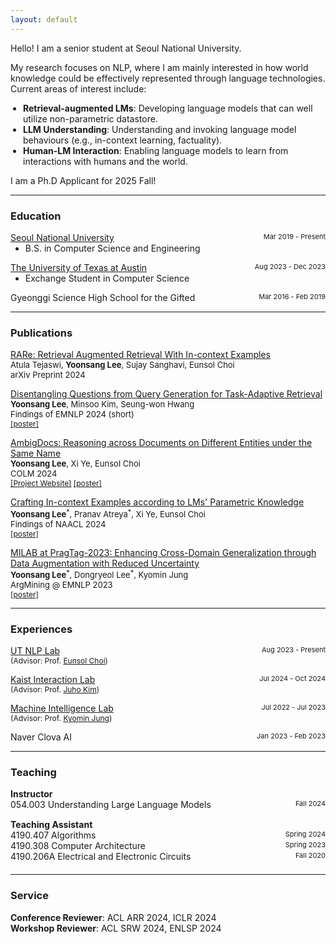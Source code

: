 ```yaml
---
layout: default
---
```


Hello! I am a senior student at Seoul National University.

My research focuses on NLP, where I am mainly interested in how world knowledge could be effectively represented through language technologies. Current areas of interest include:

<ul style="margin-bottom:14px;padding-left:20px;">
  <li><b>Retrieval-augmented LMs</b>: Developing language models that can well utilize non-parametric datastore.</li>
  <li><b>LLM Understanding</b>: Understanding and invoking language model behaviours (e.g., in-context learning, factuality).</li>
  <li><b>Human-LM Interaction</b>: Enabling language models to learn from interactions with humans and the world.</li>
</ul>

I am a Ph.D Applicant for 2025 Fall!

<hr>

### Education

<p style="margin:0">
<div style="display:flex; justify-content:space-between">
    <a href="https://snu.ac.kr/">Seoul National University</a>
    <span style="font-size:11px"> Mar 2019 - Present</span>
  </div>

  <ul style="margin:0">
    <li>B.S. in Computer Science and Engineering</li>
  </ul>
<!-- <li style="list-style-type: none; margin-top: 5px">
    <details>
		<summary><em>Selected Coursework</em></summary>
    <span style="font-size:11.5px">Natural Language Processing, Information Retrieval and Web Search, Human-Computer Interaction, ML for Visual Understanding, Pattern Recognition, Language and Computer</span>
    </details></li> -->
</p>

<p style="margin:0">
  <div style="display:flex; justify-content:space-between">
    <a href="https://www.utexas.edu">The University of Texas at Austin</a>
    <span style="font-size:11px">Aug 2023 - Dec 2023</span>
  </div>

  <ul style="margin:0">
    <li>Exchange Student in Computer Science</li>
  </ul>
</p>

<p style="margin:0">
  <div style="display:flex; justify-content:space-between">
    Gyeonggi Science High School for the Gifted
    <span style="font-size:11px">Mar 2016 - Feb 2019</span>
  </div>
</p> 
<hr>

### Publications

<p style="margin-top:0">
<a href="https://arxiv.org/abs/2410.20088">RARe: Retrieval Augmented Retrieval With In-context Examples</a> <br>
<span style="font-size:13px">Atula Tejaswi, <b>Yoonsang Lee</b>, Sujay Sanghavi, Eunsol Choi<br>arXiv Preprint 2024</span>
</p>

<p style="margin-top:0">
<a href="https://arxiv.org/abs/2409.16570">Disentangling Questions from Query Generation for Task-Adaptive Retrieval</a> <br>
<span style="font-size:13px"><b>Yoonsang Lee</b>, Minsoo Kim, Seung-won Hwang<br>Findings of EMNLP 2024 (short)</span> <br>
<span style="font-size:12px"><a href="./assets/pdf/DisentanglingQF_poster.pdf">[poster]</a></span>
</p>

<p style="margin-top:0">
  <a href="https://openreview.net/forum?id=mkYCfO822n">AmbigDocs: Reasoning across Documents on Different Entities under the Same Name</a> <br>
  <span style="font-size:13px"><b>Yoonsang Lee</b>, Xi Ye, Eunsol Choi<br>COLM 2024</span><br>
  <span style="font-size:12px"><a href="https://ambigdocs.github.io">[Project Website]</a> <a href="./assets/pdf/ambigdocsRA_poster.pdf">[poster]</a></span>
</p>

<p style="margin-top:0">
  <a href="https://aclanthology.org/2024.findings-naacl.133/">Crafting In-context Examples according to LMs' Parametric Knowledge</a> <br>
  <span style="font-size:13px"><b>Yoonsang Lee</b><sup>*</sup>, Pranav Atreya<sup>*</sup>, Xi Ye, Eunsol Choi<br>Findings of NAACL 2024</span><br>
  <span style="font-size:12px"><a href="./assets/pdf/craftingIE_poster.pdf">[poster]</a></span>
</p>

<p style="margin-top:0">
  <a href="https://aclanthology.org/2023.argmining-1.24/">MILAB at PragTag-2023: Enhancing Cross-Domain Generalization through Data Augmentation with Reduced Uncertainty</a> <br>
  <span style="font-size:13px"><b>Yoonsang Lee</b><sup>*</sup>, Dongryeol Lee<sup>*</sup>, Kyomin Jung<br>ArgMining @ EMNLP 2023 </span><br>
  <span style="font-size:12px"><a href="./assets/pdf/enhancingCG_poster.pdf">[poster]</a></span>
</p>
<hr>

### Experiences

<p style="margin:0">
<div style="display:flex; justify-content:space-between">
    <span>
      <a href="https://www.nlp.utexas.edu/">UT NLP Lab</a>
      <!-- <span style="font-size:11px">Advisor: Dr. Eunsol Choi</span> -->
    </span>
    <span style="font-size:11px"> Aug 2023 - Present</span>
  </div>
  <span style="font-size:12px">(Advisor: Prof. <a href="https://eunsol.github.io">Eunsol Choi</a>)</span>
  <!-- <ul style="margin:0">
  </ul> -->
</p>

<p style="margin:0">
<div style="display:flex; justify-content:space-between">
    <span>
      <a href="https://www.kixlab.org">Kaist Interaction Lab</a>
      <!-- <span style="font-size:11px">Advisor: Dr. Eunsol Choi</span> -->
    </span>
    <span style="font-size:11px"> Jul 2024 - Oct 2024</span>
  </div>
  <span style="font-size:12px">(Advisor: Prof. <a href="https://juhokim.com">Juho Kim</a>)</span>
  <!-- <ul style="margin:0">
  </ul> -->
</p>

<!-- <p style="margin:0">
<div style="display:flex; justify-content:space-between">
  <span>
    <a href="https://ldilab-snu.notion.site/ldilab-snu/Home-47ac59b6129f4dfb9d0f5603c317acda">Language and Data Intelligence Lab</a>
  </span>
    <span style="font-size:11px"></span>
  </div>
  <span style="font-size:12px">(Advisor: Prof. <a href="https://seungwonh.github.io">Seungwon Hwang</a>)</span>
</p> -->

<p style="margin:0">
<div style="display:flex; justify-content:space-between">
  <span>
    <a href="http://milab.snu.ac.kr">Machine Intelligence Lab</a>
  </span>
    <span style="font-size:11px"> Jul 2022 - Jul 2023</span>
  </div>
  <span style="font-size:12px">(Advisor: Prof. <a href="http://milab.snu.ac.kr/kjung/index.html">Kyomin Jung</a>)</span>
  <!-- <ul style="margin:0">
  </ul> -->
</p>
<!-- <hr> -->

<!-- ### Work Experience -->

<p style="margin:0">
<div style="display:flex; justify-content:space-between">
    Naver Clova AI
    <span style="font-size:11px"> Jan 2023 - Feb 2023</span>
  </div>
</p>
<hr>

### Teaching

<div><b>Instructor</b></div>

<div style="display:flex; justify-content:space-between; margin-bottom:15px;">
    054.003 Understanding Large Language Models
    <span style="font-size:11px"> Fall 2024</span>
</div>

<div><b>Teaching Assistant</b></div>

<div style="display:flex; justify-content:space-between;">
    4190.407 Algorithms
    <span style="font-size:11px"> Spring 2024</span>
</div>
<div style="display:flex; justify-content:space-between;">
    4190.308 Computer Architecture
    <span style="font-size:11px"> Spring 2023</span>
</div>
<div style="display:flex; justify-content:space-between; margin-bottom:20px">
    4190.206A Electrical and Electronic Circuits
    <span style="font-size:11px"> Fall 2020</span>
</div>
<hr>

### Service

<div><b>Conference Reviewer</b>: ACL ARR 2024, ICLR 2024</div>
<div><b>Workshop Reviewer</b>: ACL SRW 2024, ENLSP 2024</div>
<!-- <div style="display:flex; justify-content:space-between;">
    EMNLP<span style="font-size:11px"> 2024</span>
  </div>
<div style="display:flex; justify-content:space-between; margin-bottom:20px">
    ACL SRW<span style="font-size:11px"> 2024</span>
  </div> -->
<!-- <hr> -->

<!-- ### Honors and Awards

SNU Semicon Scholarship <br> Merit-Based Scholarship <br> Silver, Korea Olympiad in Informatics <br> 4th Place, 2019 Selected Topic Seminar 2 Presentation <br> Army Commendation Medal
<hr> -->

<!-- ### Selected Coursework

<span style="font-size:12px">Natural Language Processing, Information Retrieval and Web Search, Human-Computer Interaction, ML for Visual Understanding, Statistical Computing, Creative Integrated Design</span>
<hr> -->

<!-- ### Projects

<p style="margin:0">
<div style="display:flex; justify-content:space-between">
<a href=".">Interactive Dashboard for AI Researchers on X</a>
<span style="font-size:11px">Spring 2023</span>
  </div>
  <ul style="margin:0">
    <li>Ongoing Project</li>
  </ul>
</p>

<p style="margin:0">
<div style="display:flex; justify-content:space-between">
<a href="./chatbot">Private Mobile Chatbot Application</a>
<span style="font-size:11px">Spring 2023</span>
  </div>
  <ul style="margin:0">
    <li>Developed android chatbot application for automatic and private response of customer complaints. Implemented with homomorphic encryption, MPNet, and ChatGPT.</li>
  </ul>
</p>

<p style="margin:0">
<div style="display:flex; justify-content:space-between">
<a href="/assets/pdf/modalityTT.pdf">Modality Translation through Conditional Encoder-Decoder</a>
<span style="font-size:11px">Spring 2023</span>
  </div>
  <ul style="margin:0">
    <li>Designed general architecture that doesn’t rely on specific latent encoder-decoder architecture and provides more accurate latent space prediction across different modalities.</li>
  </ul>
</p>

<p style="margin:0">
<div style="display:flex; justify-content:space-between">
<a href="./nowsee">NowSee, Real-time Weather Community</a>
<span style="font-size:11px">Fall 2022</span>
  </div>

  <ul style="margin:0">
    <li>Developed web service for real-time weather community, where users can share live weather information and statistics.</li>
  </ul>

</p> -->

<!-- <p style="margin:0">
<div style="display:flex; justify-content:space-between">
<b>Haemong Dogam</b> <span style="font-size:11px">Summer 2022</span>
  </div>

  <ul style="margin:0">
    <li>Developed web service for interpreting and recording dreams.</li>
  </ul>
</p> -->

<!-- <p style="margin:0">
<div style="display:flex; justify-content:space-between">
<a href="https://www.ebs.co.kr/tv/show?prodId=131075&lectId=20131843">Finding Abandoned Animals with Keywords</a>
 <span style="font-size:11px">Summer 2019</span>
  </div>
  <ul style="margin:0">
    <li>Developed precise search program for finding one’s abandoned animal based on specified categories and similar keywords. </li>
  </ul>

</p>

<p style="margin:0">
<div style="display:flex; justify-content:space-between">
<a href="/assets/pdf/collaborativeFR.pdf">Collaborative Filtering Recommendation System Correcting User Bias Based on Comments-Rating Relationship</a>
<span style="font-size:11px">Spring 2018</span>
  </div>
  <ul style="margin:0">
    <li>Designed CNN based recommender system to unbias user ratings with movie comments. </li>
  </ul>
</p>
<hr> -->

<!-- ### Extracurricular
LikeLion at SNU <br> Korean Augmentation to the US Army <br> SNU CLS Ambassador, SAENA <br> Student Council, Department of Major and Autonomy <br> International Olympiad in Informatics Training Camp in Korea -->

<!-- ### Small image

![Octocat](https://github.githubassets.com/images/icons/emoji/octocat.png)

### Large image

![Branching](https://guides.github.com/activities/hello-world/branching.png) -->
